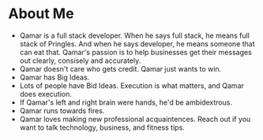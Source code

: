 <!DOCTYPE html>
<html>
<head>
    <!-- Latest compiled and minified CSS -->
    <link rel="stylesheet" href="https://maxcdn.bootstrapcdn.com/bootsrap/3.3.6/css/bootstrap.min.css" integrity="sha384-1q8mTJOASx8i1Au+a5WDVnPi2lkfwwEA8hDDdjZlpLeghxjVMEfgjWPGmkzs7" crossorigin="anonymous">
</head>
<body>
<div class="container">
  <div class="row">
    <div class="col-sm-8">
        <div class="page-header">
            <h1>About Me</h1>
     <ul class="list-group-flush">
  <li class="list-group-item">Qamar is a full stack developer. When he says full stack, he means full stack of Pringles. And when he says developer, he means someone that can eat that. Qamar's passion is to help businesses get their messages out clearly, consisely and accurately.</li>
  <li class="list-group-item">Qamar doesn't care who gets credit. Qamar just wants to win.</li>
  <li class="list-group-item">Qamar has Big Ideas.</li>
  <li class="list-group-item">Lots of people have Bid Ideas. Execution is what matters, and Qamar does execution.</li>
  <li class="list-group-item">If Qamar's left and right brain were hands, he'd be ambidextrous.</li>
  <li class="list-group-item">Qamar runs towards fires.</li>
  <li class="list-group-item">Qamar loves making new professional acquaintences. Reach out if you want to talk technology, business, and fitness tips.</li>
</ul>
</div>
</body>
</html>